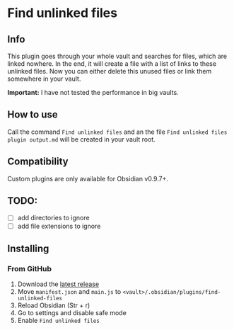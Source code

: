 # Find unlinked files

## Info
This plugin goes through your whole vault and searches for files, which are linked nowhere. In the end, it will create a file with a list of links to these unlinked files. Now you can either delete this unused files or link them somewhere in your vault.

**Important:** I have not tested the performance in big vaults.

## How to use
Call the command `Find unlinked files` and an the file `Find unlinked files plugin output.md` will be created in your vault root.

## Compatibility
Custom plugins are only available for Obsidian v0.9.7+.

## TODO:
- [ ] add directories to ignore
- [ ] add file extensions to ignore

## Installing

### From GitHub
1. Download the [latest release](https://github.com/Vinzent03/find-unlinked-files/releases/latest)
2. Move `manifest.json` and `main.js` to `<vault>/.obsidian/plugins/find-unlinked-files`
3. Reload Obsidian (Str + r)
4. Go to settings and disable safe mode
5. Enable `Find unlinked files`